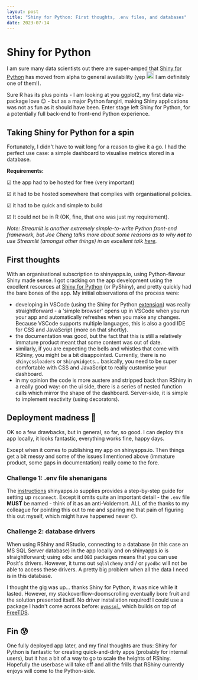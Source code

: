 ```yaml
---
layout: post
title: "Shiny for Python: First thoughts, .env files, and databases"
date: 2023-07-14
---
```


# Shiny for Python
I am sure many data scientists out there are super-amped  that [Shiny for Python](https://shiny.posit.co/py/) has moved from alpha to general availability (yep <img src="https://media.giphy.com/media/hvRJCLFzcasrR4ia7z/giphy.gif" width="20" height="20" /> I am definitely one of them!).

Sure R has its plus points - I am looking at you ggplot2, my first data viz-package love 😉 - but as a major Python fangirl, making Shiny applications was not as fun as it should have been. Enter stage left Shiny for Python, for a potentially full back-end to front-end Python experience.

## Taking Shiny for Python for a spin
Fortunately, I didn't have to wait long for a reason to give it a go. I had the perfect use case: a simple dashboard to visualise metrics stored in a database. 

**Requirements:**

&#x2611; the app had to be hosted for free (very important)

&#x2611; it had to be hosted somewhere that complies with organisational policies. 

&#x2611; it had to be quick and simple to build

&#x2611; It could not be in R (OK, fine, that one was just my requirement).

*Note: Streamlit is another extremely simple-to-write Python front-end framework, but Joe Cheng talks more about some reasons as to why **not** to use Streamlit (amongst other things) in an excellent talk [here](https://www.youtube.com/watch?v=ijRBbtT2tgc).* 

## First thoughts

With an organisational subscription to shinyapps.io, using Python-flavour Shiny made sense. I got cracking on the app development using the excellent resources at [Shiny for Python](https://shiny.posit.co/py/docs/overview.html) (or PyShiny), and pretty quickly had the bare bones of the app. My initial observations of the process were:
- developing in VSCode (using the Shiny for Python [extension](https://marketplace.visualstudio.com/items?itemName=Posit.shiny-python)) was really straightforward - a 'simple browser' opens up in VSCode when you run your app and automatically refreshes when you make any changes. Because VSCode supports multiple languages, this is also a good IDE for CSS and JavaScript (more on that shortly).
- the documentation was good, but the fact that this is still a relatively immature product meant that some content was out of date.
- similarly, if you are expecting the bells and whistles that come with RShiny, you might be a bit disappointed. Currently, there is no `shinycssloaders` or `ShinyWidgets`... basically, you need to be super comfortable with CSS and JavaScript to really customise your dashboard.
-  in my opinion the code is more austere and stripped back than RShiny in a really good way: on the ui side, there is a series of nested function calls which mirror the shape of the dashboard. Server-side, it is simple to implement reactivity (using decorators).

## Deployment madness 🚀
OK so a few drawbacks, but in general, so far, so good. I can deploy this app locally, it looks fantastic, everything works fine, happy days. 

Except when it comes to publishing my app on shinyapps.io. Then things get a bit messy and some of the issues I mentioned above (immature product, some gaps in documentation) really come to the fore. 

### Challenge 1: .env file shenanigans
The [instructions](https://docs.posit.co/shinyapps.io/getting-started.html#working-with-shiny-for-python) shinyapps.io supplies provides a step-by-step guide for setting up `rsconnect`. Except it omits quite an important detail - the `.env` file **MUST** be named - think of it as an anti-Voldemort. ALL of the thanks to my colleague for pointing this out to me and sparing me that pain of figuring this out myself, which might have happened never 😐.

### Challenge 2: database drivers
When using RShiny and RStudio, connecting to a database (in this case an MS SQL Server database) in the app locally and on shinyapps.io is straightforward; using `odbc` and `DBI` packages means that you can use Posit's drivers. However, it turns out `sqlalchemy` and / or `pyodbc` will not be able to access these drivers. A pretty big problem when all the data I need is in this database.

I thought the gig was up... thanks Shiny for Python, it was nice while it lasted. However, my stackoverflow-doomscrolling eventually bore fruit and the solution presented itself. No driver installation required! I could use a package I hadn't come across before: [`pymssql`](https://github.com/pymssql/pymssql), which builds on top of [FreeTDS](http://www.freetds.org). 

## Fin 😰
One fully deployed app later, and my final thoughts are thus: Shiny for Python is fantastic for creating quick-and-dirty apps (probably for internal users), but it has a bit of a way to go to scale the heights of RShiny. Hopefully the userbase will take off and all the frills that RShiny currently enjoys will come to the Python-side. 
